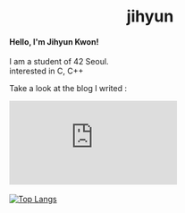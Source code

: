 <h1 align="center">
jihyun  </br>
</h1>

<h4 align="left"> Hello, I'm Jihyun Kwon! </h4>
<p align="left">
I am a student of 42 Seoul. </br>
interested in C, C++ </br>
</p>
<p align="left">
Take a look at the blog I writed : 
</p>

[![Gmail Badge](https://img.shields.io/badge/jihyun_wiki-black?style=flat-square&logo=Tistory&logoColor=white&target="_blank"&link=https://jihyun-wiki.tistory.com)](https://jihyun-wiki.tistory.com)
<br><br>
[![Top Langs](https://github-readme-stats.vercel.app/api/top-langs/?username=cat2998&layout=compact)](https://github.com/anuraghazra/github-readme-stats)
<br>
<!-- ![Anurag's GitHub stats](https://github-readme-stats-sigma-five.vercel.app/api?username=cat2998&theme=buefy&show_icons=true&hide=contribs)
 -->
